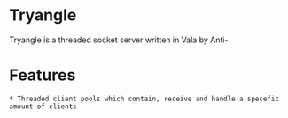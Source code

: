 Tryangle
========

Tryangle is a threaded socket server written in Vala by Anti-

Features
========

	* Threaded client pools which contain, receive and handle a specefic amount of clients
	
